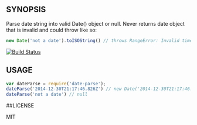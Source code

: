 ## SYNOPSIS
Parse date string into valid Date() object or null. Never returns date object that is invalid and could throw like so:

```js
new Date('not a date').toISOString() // throws RangeError: Invalid time value
```

[![Build Status](https://travis-ci.org/micnews/date-parse.svg)](https://travis-ci.org/micnews/date-parse)

## USAGE

```js
var dateParse = require('date-parse');
dateParse('2014-12-30T21:17:46.826Z') // new Date('2014-12-30T21:17:46.826Z')
dateParse('not a date') // null
```

##LICENSE

MIT

